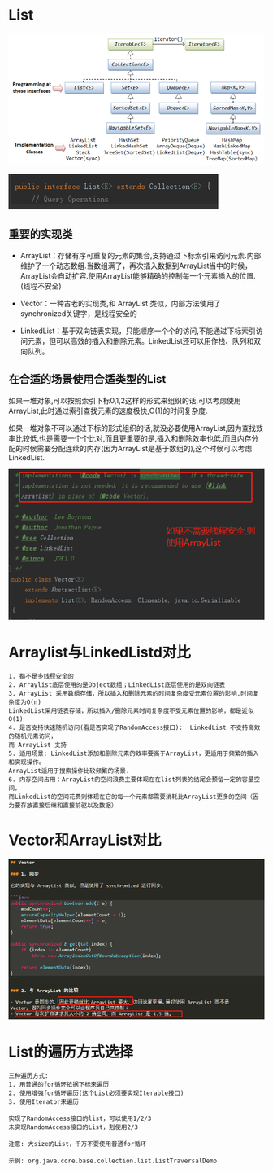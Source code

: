 # List

![](../core/Collection_interfaces.png)

![](../pics/List类图.png)

## 重要的实现类

- ArrayList：存储有序可重复的元素的集合,支持通过下标索引来访问元素.内部维护了一个动态数组.当数组满了，再次插入数据到ArrayList当中的时候，ArrayList会自动扩容.使用ArrayList能够精确的控制每一个元素插入的位置.(线程不安全)

- Vector：一种古老的实现类,和 ArrayList 类似，内部方法使用了synchronized关键字，是线程安全的

- LinkedList：基于双向链表实现，只能顺序一个个的访问,不能通过下标索引访问元素，但可以高效的插入和删除元素。LinkedList还可以用作栈、队列和双向队列。

## 在合适的场景使用合适类型的List

如果一堆对象,可以按照索引下标0,1,2这样的形式来组织的话,可以考虑使用ArrayList,此时通过索引查找元素的速度极快,O(1)的时间复杂度.

如果一堆对象不可以通过下标的形式组织的话,就没必要使用ArrayList,因为查找效率比较低,也是需要一个个比对,而且更重要的是,插入和删除效率也低,而且内存分配的时候需要分配连续的内存(因为ArrayList是基于数组的),这个时候可以考虑LinkedList.

![](../core/Vector.png)

# Arraylist与LinkedListd对比

    1. 都不是多线程安全的
    2. Arraylist底层使用的是Object数组；LinkedList底层使用的是双向链表
    3. ArrayList 采用数组存储，所以插入和删除元素的时间复杂度受元素位置的影响,时间复杂度为O(n)
    LinkedList采用链表存储，所以插入/删除元素时间复杂度不受元素位置的影响，都是近似O(1)
    4. 是否支持快速随机访问(看是否实现了RandomAccess接口):  LinkedList 不支持高效的随机元素访问，
    而 ArrayList 支持
    5. 适用场景: LinkedList添加和删除元素的效率要高于ArrayList，更适用于频繁的插入和实现操作。
    ArrayList适用于搜索操作比较频繁的场景.
    6. 内存空间占用：ArrayList的空间浪费主要体现在在list列表的结尾会预留一定的容量空间，
    而LinkedList的空间花费则体现在它的每一个元素都需要消耗比ArrayList更多的空间（因为要存放直接后继和直接前驱以及数据）

# Vector和ArrayList对比

![](../pics/Vector与ArrayList对比.png)

# List的遍历方式选择

    三种遍历方式:
    1. 用普通的for循环依据下标来遍历
    2. 使用增强for循环遍历(这个List必须要实现Iterable接口)
    3. 使用Iterator来遍历

    实现了RandomAccess接口的list，可以使用1/2/3
    未实现RandomAccess接口的List，剋使用2/3

    注意: 大size的List，千万不要使用普通for循环
    
    示例: org.java.core.base.collection.list.ListTraversalDemo

